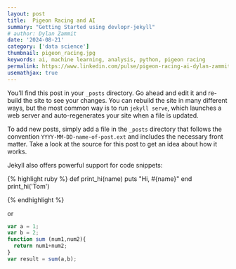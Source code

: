 ```yaml
---
layout: post
title:  Pigeon Racing and AI
summary: "Getting Started using devlopr-jekyll"
# author: Dylan Zammit
date: '2024-08-21'
category: ['data science']
thumbnail: pigeon_racing.jpg
keywords: ai, machine learning, analysis, python, pigeon racing
permalink: https://www.linkedin.com/pulse/pigeon-racing-ai-dylan-zammit
usemathjax: true
---
```



You’ll find this post in your `_posts` directory. Go ahead and edit it and re-build the site to see your changes. You can rebuild the site in many different ways, but the most common way is to run `jekyll serve`, which launches a web server and auto-regenerates your site when a file is updated.

To add new posts, simply add a file in the `_posts` directory that follows the convention `YYYY-MM-DD-name-of-post.ext` and includes the necessary front matter. Take a look at the source for this post to get an idea about how it works.

Jekyll also offers powerful support for code snippets:

{% highlight ruby %}
def print_hi(name)
  puts "Hi, #{name}"
end
print_hi('Tom')

{% endhighlight %}

or

```javascript
var a = 1;
var b = 2;
function sum (num1,num2){
  return num1+num2;
}
var result = sum(a,b);
```

